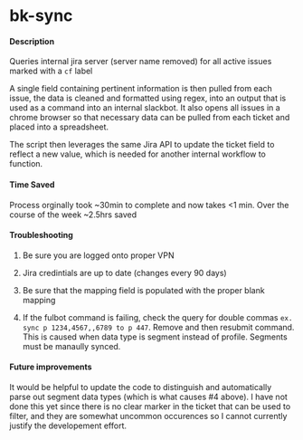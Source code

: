 # bk-sync

#### Description

Queries internal jira server (server name removed) for all active issues marked with a `cf` label

A single field containing pertinent information is then pulled from each issue, the data is cleaned and formatted using regex, into an output that is used as a command into an internal slackbot. It also opens all issues in a chrome browser so that necessary data can be pulled from each ticket and placed into a spreadsheet.

The script then leverages the same Jira API to update the ticket field to reflect a new value, which is needed for another internal workflow to function.

#### Time Saved

Process orginally took ~30min to complete and now takes <1 min. Over the course of the week ~2.5hrs saved

#### Troubleshooting

1. Be sure you are logged onto proper VPN

2. Jira credintials are up to date (changes every 90 days)

3. Be sure that the mapping field is populated with the proper blank mapping

4. If the fulbot command is failing, check the query for double commas `ex. sync p 1234,4567,,6789 to p 447`. Remove and then resubmit command. This is caused when data type is segment instead of profile. Segments must be manaully synced.

#### Future improvements 
 It would be helpful to update the code to distinguish and automatically parse out segment data types (which is what causes \#4 above). I have not done this yet since there is no clear marker in the ticket that can be used to filter, and they are somewhat uncommon occurences so I cannot currently justify the developement effort.


